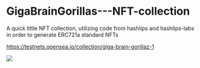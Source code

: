 # GigaBrainGorillas---NFT-collection
A quick little NFT collection, utilizing code from hashlips and hashlips-labs in order to generate ERC721a standard NFTs

https://testnets.opensea.io/collection/giga-brain-gorillaz-1


![](https://gateway.pinata.cloud/ipfs/QmXkjUnxodRDGdx25bJvcTa5umQkMpx93bo5Mez7545For/3.png)